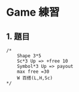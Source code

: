 # Game 練習
## 1. 題目
	/*
		Shape 3*5
		Sc*3 Up => +free 10
		Symbol*3 Up => payout
		max free =30
		W 百搭(L,H,Sc)
	*/